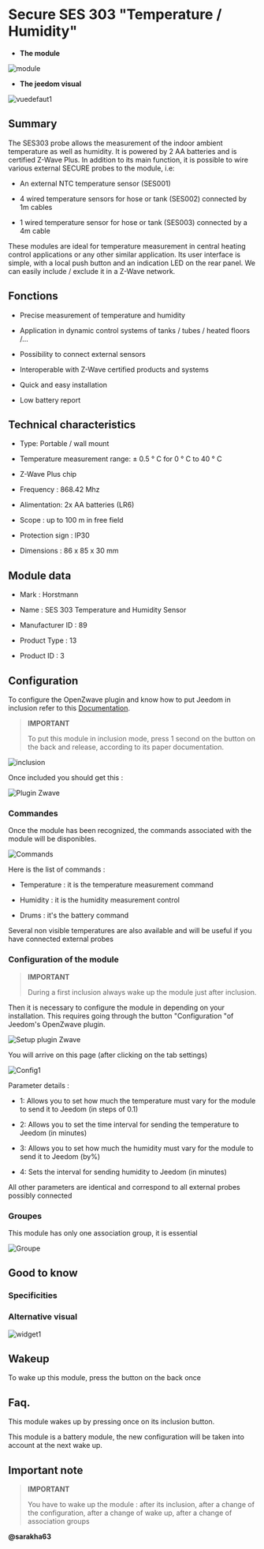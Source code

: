 Secure SES 303 "Temperature / Humidity"
=====================================

-   **The module**

![module](images/secure.ses303/module.jpg)

-   **The jeedom visual**

![vuedefaut1](images/secure.ses303/vuedefaut1.jpg)

Summary
------

The SES303 probe allows the measurement of the indoor ambient temperature
as well as humidity. It is powered by 2 AA batteries and is certified
Z-Wave Plus. In addition to its main function, it is possible to
wire various external SECURE probes to the module, i.e:

-   An external NTC temperature sensor (SES001)

-   4 wired temperature sensors for hose or tank (SES002) connected by 1m cables

-   1 wired temperature sensor for hose or tank (SES003) connected by a 4m cable

These modules are ideal for temperature measurement in
central heating control applications or any other
similar application. Its user interface is simple, with a
local push button and an indication LED on the rear panel. We
can easily include / exclude it in a Z-Wave network.

Fonctions
---------

-   Precise measurement of temperature and humidity

-   Application in dynamic control systems of tanks / tubes / heated floors /…

-   Possibility to connect external sensors

-   Interoperable with Z-Wave certified products and systems

-   Quick and easy installation

-   Low battery report

Technical characteristics
---------------------------

-   Type: Portable / wall mount

-   Temperature measurement range: ± 0.5 ° C for 0 ° C to 40 ° C

-   Z-Wave Plus chip

-   Frequency : 868.42 Mhz

-   Alimentation: 2x AA batteries (LR6)

-   Scope : up to 100 m in free field

-   Protection sign : IP30

-   Dimensions : 86 x 85 x 30 mm

Module data
-----------------

-   Mark : Horstmann

-   Name : SES 303 Temperature and Humidity Sensor

-   Manufacturer ID : 89

-   Product Type : 13

-   Product ID : 3

Configuration
-------------

To configure the OpenZwave plugin and know how to put Jeedom in
inclusion refer to this
[Documentation](https://doc.jeedom.com/en_US/plugins/automation%20protocol/openzwave/).

> **IMPORTANT**
>
> To put this module in inclusion mode, press 1 second on
> the button on the back and release, according to its paper documentation.

![inclusion](images/secure.ses303/inclusion.jpg)

Once included you should get this :

![Plugin Zwave](images/secure.ses303/information.jpg)

### Commandes

Once the module has been recognized, the commands associated with the module will be
disponibles.

![Commands](images/secure.ses303/commandes.jpg)

Here is the list of commands :

-   Temperature : it is the temperature measurement command

-   Humidity : it is the humidity measurement control

-   Drums : it's the battery command

Several non visible temperatures are also available and will be
useful if you have connected external probes

### Configuration of the module

> **IMPORTANT**
>
> During a first inclusion always wake up the module just after
> inclusion.

Then it is necessary to configure the module in
depending on your installation. This requires going through the button
"Configuration "of Jeedom's OpenZwave plugin.

![Setup plugin Zwave](images/plugin/bouton_configuration.jpg)

You will arrive on this page (after clicking on the tab
settings)

![Config1](images/secure.ses303/config1.jpg)

Parameter details :

-   1: Allows you to set how much the temperature must vary for the module to send it to Jeedom (in steps of 0.1)

-   2: Allows you to set the time interval for sending the temperature to Jeedom (in minutes)

-   3: Allows you to set how much the humidity must vary for the module to send it to Jeedom (by%)

-   4: Sets the interval for sending humidity to Jeedom (in minutes)

All other parameters are identical and correspond to all
external probes possibly connected

### Groupes

This module has only one association group, it is essential

![Groupe](images/secure.ses303/groupe.jpg)

Good to know
------------

### Specificities

### Alternative visual

![widget1](images/secure.ses303/widget1.jpg)

Wakeup
------

To wake up this module, press the button on the back once

Faq.
------

This module wakes up by pressing once on its inclusion button.

This module is a battery module, the new configuration will be
taken into account at the next wake up.

Important note
---------------

> **IMPORTANT**
>
> You have to wake up the module : after its inclusion, after a change
> of the configuration, after a change of wake up, after a
> change of association groups

**@sarakha63**
